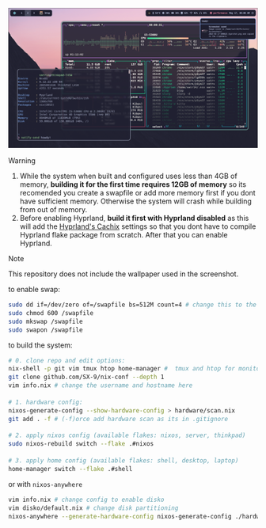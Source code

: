 ![image](hyprland-ss.png)

> [!WARNING]
> 1. While the system when built and configured uses less than 4GB of memory, **building it for the first time requires 12GB of memory** so its recomended you create a swapfile or add more memory first if you dont have sufficient memory. Otherwise the system will crash while building from out of memory.
> 2. Before enabling Hyprland, **build it first with Hyprland disabled** as this will add the [Hyprland's Cachix](https://wiki.hyprland.org/Nix/Cachix/) settings so that you dont have to compile Hyprland flake package from scratch. After that you can enable Hyprland.

> [!NOTE]
> This repository does not include the wallpaper used in the screenshot.

to enable swap:

```sh
sudo dd if=/dev/zero of=/swapfile bs=512M count=4 # change this to the amount required
sudo chmod 600 /swapfile
sudo mkswap /swapfile
sudo swapon /swapfile
```

to build the system:

```sh
# 0. clone repo and edit options:
nix-shell -p git vim tmux htop home-manager #  tmux and htop for monitoring
git clone github.com/SX-9/nix-conf --depth 1
vim info.nix # change the username and hostname here

# 1. hardware config:
nixos-generate-config --show-hardware-config > hardware/scan.nix
git add . -f # (-f)orce add hardware scan as its in .gitignore

# 2. apply nixos config (available flakes: nixos, server, thinkpad)
sudo nixos-rebuild switch --flake .#nixos

# 3. apply home config (available flakes: shell, desktop, laptop)
home-manager switch --flake .#shell
```

or with `nixos-anywhere`

```sh
vim info.nix # change config to enable disko
vim disko/default.nix # change disk partitioning
nixos-anywhere --generate-hardware-config nixos-generate-config ./hardware/scan.nix --flake .#FLAKE --target-host root@HOST
```
